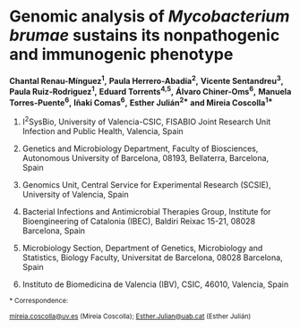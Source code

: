 # Genomic analysis of _Mycobacterium brumae_ sustains its nonpathogenic and immunogenic phenotype  
__Chantal Renau-Mínguez<sup>1</sup>,__ 
__Paula Herrero-Abadía<sup>2</sup>,__ 
__Vicente Sentandreu<sup>3</sup>,__ 
__Paula Ruiz-Rodriguez<sup>1</sup>,__ 
__Eduard Torrents<sup>4,5</sup>,__ 
__Álvaro Chiner-Oms<sup>6</sup>,__ 
__Manuela Torres-Puente<sup>6</sup>,__ 
__Iñaki Comas<sup>6</sup>,__ 
__Esther Julián<sup>2*</sup>__
__and Mireia Coscolla<sup>1*</sup>__
<br>
<sub> 

1. I<sup>2</sup>SysBio, University of Valencia-CSIC, FISABIO Joint Research Unit Infection and Public Health, Valencia, Spain  

2. Genetics and Microbiology Department, Faculty of Biosciences, Autonomous University of Barcelona, 08193, Bellaterra, Barcelona, Spain 

3. Genomics Unit, Central Service for Experimental Research (SCSIE), University of Valencia, Spain  

4. Bacterial Infections and Antimicrobial Therapies Group, Institute for Bioengineering of Catalonia (IBEC), Baldiri Reixac 15-21, 08028 Barcelona, Spain  

5. Microbiology Section, Department of Genetics, Microbiology and Statistics, Biology Faculty, Universitat de Barcelona, 08028 Barcelona, Spain  

6. Instituto de Biomedicina de Valencia (IBV), CSIC, 46010, Valencia, Spain  </sub>  

<sub> * Correspondence:  <sub>   

<sub> mireia.coscolla@uv.es (Mireia Coscolla); Esther.Julian@uab.cat (Esther Julián) <sub> 

